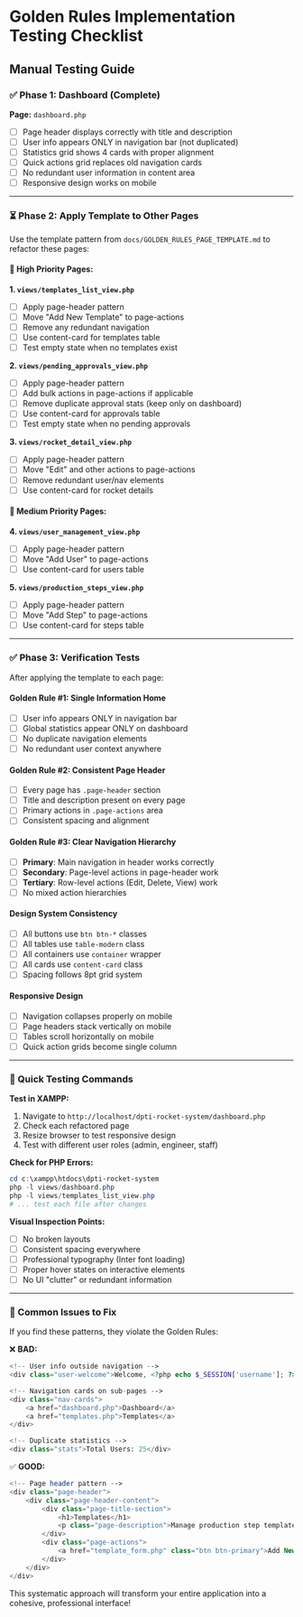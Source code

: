 # **Golden Rules Implementation Testing Checklist**

## **Manual Testing Guide**

### **✅ Phase 1: Dashboard (Complete)**

**Page:** `dashboard.php`
- [ ] Page header displays correctly with title and description
- [ ] User info appears ONLY in navigation bar (not duplicated)
- [ ] Statistics grid shows 4 cards with proper alignment
- [ ] Quick actions grid replaces old navigation cards
- [ ] No redundant user information in content area
- [ ] Responsive design works on mobile

---

### **⏳ Phase 2: Apply Template to Other Pages**

Use the template pattern from `docs/GOLDEN_RULES_PAGE_TEMPLATE.md` to refactor these pages:

#### **🎯 High Priority Pages:**

**1. `views/templates_list_view.php`**
- [ ] Apply page-header pattern
- [ ] Move "Add New Template" to page-actions
- [ ] Remove any redundant navigation
- [ ] Use content-card for templates table
- [ ] Test empty state when no templates exist

**2. `views/pending_approvals_view.php`**
- [ ] Apply page-header pattern
- [ ] Add bulk actions in page-actions if applicable
- [ ] Remove duplicate approval stats (keep only on dashboard)
- [ ] Use content-card for approvals table
- [ ] Test empty state when no pending approvals

**3. `views/rocket_detail_view.php`**
- [ ] Apply page-header pattern
- [ ] Move "Edit" and other actions to page-actions
- [ ] Remove redundant user/nav elements
- [ ] Use content-card for rocket details

#### **🎯 Medium Priority Pages:**

**4. `views/user_management_view.php`**
- [ ] Apply page-header pattern
- [ ] Move "Add User" to page-actions
- [ ] Use content-card for users table

**5. `views/production_steps_view.php`**
- [ ] Apply page-header pattern
- [ ] Move "Add Step" to page-actions
- [ ] Use content-card for steps table

---

### **✅ Phase 3: Verification Tests**

After applying the template to each page:

#### **Golden Rule #1: Single Information Home**
- [ ] User info appears ONLY in navigation bar
- [ ] Global statistics appear ONLY on dashboard
- [ ] No duplicate navigation elements
- [ ] No redundant user context anywhere

#### **Golden Rule #2: Consistent Page Header**
- [ ] Every page has `.page-header` section
- [ ] Title and description present on every page
- [ ] Primary actions in `.page-actions` area
- [ ] Consistent spacing and alignment

#### **Golden Rule #3: Clear Navigation Hierarchy**
- [ ] **Primary**: Main navigation in header works correctly
- [ ] **Secondary**: Page-level actions in page-header work
- [ ] **Tertiary**: Row-level actions (Edit, Delete, View) work
- [ ] No mixed action hierarchies

#### **Design System Consistency**
- [ ] All buttons use `btn btn-*` classes
- [ ] All tables use `table-modern` class
- [ ] All containers use `container` wrapper
- [ ] All cards use `content-card` class
- [ ] Spacing follows 8pt grid system

#### **Responsive Design**
- [ ] Navigation collapses properly on mobile
- [ ] Page headers stack vertically on mobile
- [ ] Tables scroll horizontally on mobile
- [ ] Quick action grids become single column

---

### **🚀 Quick Testing Commands**

**Test in XAMPP:**
1. Navigate to `http://localhost/dpti-rocket-system/dashboard.php`
2. Check each refactored page
3. Resize browser to test responsive design
4. Test with different user roles (admin, engineer, staff)

**Check for PHP Errors:**
```powershell
cd c:\xampp\htdocs\dpti-rocket-system
php -l views/dashboard.php
php -l views/templates_list_view.php
# ... test each file after changes
```

**Visual Inspection Points:**
- [ ] No broken layouts
- [ ] Consistent spacing everywhere
- [ ] Professional typography (Inter font loading)
- [ ] Proper hover states on interactive elements
- [ ] No UI "clutter" or redundant information

---

### **🔧 Common Issues to Fix**

If you find these patterns, they violate the Golden Rules:

❌ **BAD:**
```php
<!-- User info outside navigation -->
<div class="user-welcome">Welcome, <?php echo $_SESSION['username']; ?></div>

<!-- Navigation cards on sub-pages -->
<div class="nav-cards">
    <a href="dashboard.php">Dashboard</a>
    <a href="templates.php">Templates</a>
</div>

<!-- Duplicate statistics -->
<div class="stats">Total Users: 25</div>
```

✅ **GOOD:**
```php
<!-- Page header pattern -->
<div class="page-header">
    <div class="page-header-content">
        <div class="page-title-section">
            <h1>Templates</h1>
            <p class="page-description">Manage production step templates</p>
        </div>
        <div class="page-actions">
            <a href="template_form.php" class="btn btn-primary">Add New Template</a>
        </div>
    </div>
</div>
```

This systematic approach will transform your entire application into a cohesive, professional interface!
